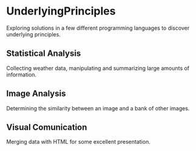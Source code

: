 # UnderlyingPrinciples
Exploring solutions in a few different programming languages to discover underlying principles.

## Statistical Analysis
Collecting weather data, manipulating and summarizing large amounts of information.

## Image Analysis
Determining the similarity between an image and a bank of other images.

## Visual Comunication
Merging data with HTML for some excellent presentation.
